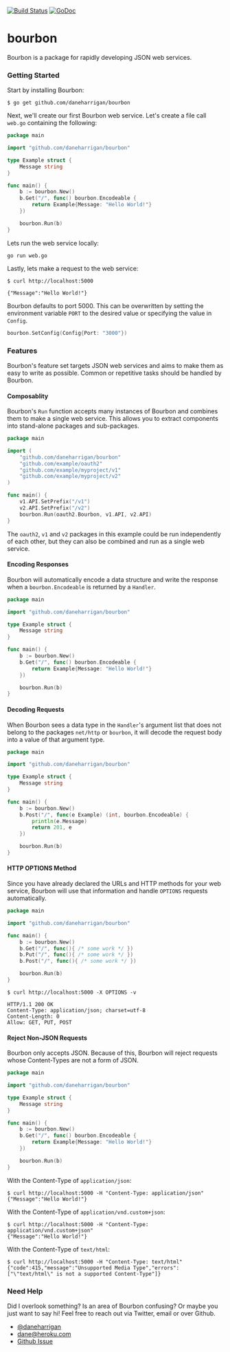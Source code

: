 [![Build Status](https://travis-ci.org/daneharrigan/bourbon.svg)](https://travis-ci.org/daneharrigan/bourbon)
[![GoDoc](https://godoc.org/github.com/daneharrigan/bourbon?status.png)](https://godoc.org/github.com/daneharrigan/bourbon)

# bourbon

Bourbon is a package for rapidly developing JSON web services.

### Getting Started

Start by installing Bourbon:

```console
$ go get github.com/daneharrigan/bourbon
```

Next, we'll create our first Bourbon web service. Let's create a file call
`web.go` containing the following:

```go
package main

import "github.com/daneharrigan/bourbon"

type Example struct {
	Message string
}

func main() {
	b := bourbon.New()
	b.Get("/", func() bourbon.Encodeable {
		return Example{Message: "Hello World!"}
	})

	bourbon.Run(b)
}
```

Lets run the web service locally:

```console
go run web.go
```

Lastly, lets make a request to the web service:

```console
$ curl http://localhost:5000

{"Message":"Hello World!"}
```

Bourbon defaults to port 5000. This can be overwritten by setting the
environment variable `PORT` to the desired value or specifying the value in
`Config`.

```go
bourbon.SetConfig(Config{Port: "3000"})
```

### Features

Bourbon's feature set targets JSON web services and aims to make them as easy to
write as possible. Common or repetitive tasks should be handled by Bourbon.

#### Composablity

Bourbon's `Run` function accepts many instances of Bourbon and combines them to
make a single web service. This allows you to extract components into
stand-alone packages and sub-packages.

```go
package main

import (
	"github.com/daneharrigan/bourbon"
	"github.com/example/oauth2"
	"github.com/example/myproject/v1"
	"github.com/example/myproject/v2"
)

func main() {
	v1.API.SetPrefix("/v1")
	v2.API.SetPrefix("/v2")
	bourbon.Run(oauth2.Bourbon, v1.API, v2.API)
}
```

The `oauth2`, `v1` and `v2` packages in this example could be run independently
of each other, but they can also be combined and run as a single web service.

#### Encoding Responses

Bourbon will automatically encode a data structure and write the response when a
`bourbon.Encodeable` is returned by a `Handler`.

```go
package main

import "github.com/daneharrigan/bourbon"

type Example struct {
	Message string
}

func main() {
	b := bourbon.New()
	b.Get("/", func() bourbon.Encodeable {
		return Example{Message: "Hello World!"}
	})

	bourbon.Run(b)
}
```

#### Decoding Requests

When Bourbon sees a data type in the `Handler`'s argument list that does not
belong to the packages `net/http` or `bourbon`, it will decode the request body
into a value of that argument type.

```go
package main

import "github.com/daneharrigan/bourbon"

type Example struct {
	Message string
}

func main() {
	b := bourbon.New()
	b.Post("/", func(e Example) (int, bourbon.Encodeable) {
		println(e.Message)
		return 201, e
	})

	bourbon.Run(b)
}
```

#### HTTP OPTIONS Method

Since you have already declared the URLs and HTTP methods for your web service,
Bourbon will use that information and handle `OPTIONS` requests automatically.

```go
package main

import "github.com/daneharrigan/bourbon"

func main() {
	b := bourbon.New()
	b.Get("/", func(){ /* some work */ })
	b.Put("/", func(){ /* some work */ })
	b.Post("/", func(){ /* some work */ })

	bourbon.Run(b)
}
```

```console
$ curl http://localhost:5000 -X OPTIONS -v

HTTP/1.1 200 OK
Content-Type: application/json; charset=utf-8
Content-Length: 0
Allow: GET, PUT, POST
```

#### Reject Non-JSON Requests

Bourbon only accepts JSON. Because of this, Bourbon will reject requests whose
Content-Types are not a form of JSON.

```go
package main

import "github.com/daneharrigan/bourbon"

type Example struct {
	Message string
}

func main() {
	b := bourbon.New()
	b.Get("/", func() bourbon.Encodeable {
		return Example{Message: "Hello World!"}
	})

	bourbon.Run(b)
}
```

With the Content-Type of `application/json`:

```console
$ curl http://localhost:5000 -H "Content-Type: application/json"
{"Message":"Hello World!"}
```

With the Content-Type of `application/vnd.custom+json`:

```console
$ curl http://localhost:5000 -H "Content-Type: application/vnd.custom+json"
{"Message":"Hello World!"}
```

With the Content-Type of `text/html`:

```console
$ curl http://localhost:5000 -H "Content-Type: text/html"
{"code":415,"message":"Unsupported Media Type","errors":["\"text/html\" is not a supported Content-Type"]}
```

### Need Help

Did I overlook something? Is an area of Bourbon confusing? Or maybe you just
want to say hi! Feel free to reach out via Twitter, email or over Github.

- [@daneharrigan](https://twitter.com/daneharrigan)
- [dane@heroku.com](mailto:dane@heroku.com)
- [Github Issue](https://github.com/daneharrigan/bourbon/issues)
